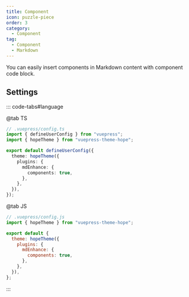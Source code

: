 ```yaml
---
title: Component
icon: puzzle-piece
order: 3
category:
  - Component
tag:
  - Component
  - Markdown
---
```


You can easily insert components in Markdown content with component code block.

<!-- more -->

## Settings

::: code-tabs#language

@tab TS

```ts {8-10}
// .vuepress/config.ts
import { defineUserConfig } from "vuepress";
import { hopeTheme } from "vuepress-theme-hope";

export default defineUserConfig({
  theme: hopeTheme({
    plugins: {
      mdEnhance: {
        components: true,
      },
    },
  }),
});
```

@tab JS

```js {7-9}
// .vuepress/config.js
import { hopeTheme } from "vuepress-theme-hope";

export default {
  theme: hopeTheme({
    plugins: {
      mdEnhance: {
        components: true,
      },
    },
  }),
};
```

:::

<!-- @include: @md-enhance/guide/content/component.md#after -->
